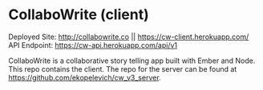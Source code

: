 # CollaboWrite (client)

Deployed Site: http://collabowrite.co || https://cw-client.herokuapp.com/
API Endpoint: https://cw-api.herokuapp.com/api/v1

CollaboWrite is a collaborative story telling app built with Ember and Node. This repo contains the client. The repo for the server can be found at https://github.com/ekopelevich/cw_v3_server.
